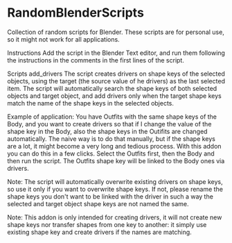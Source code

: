 # RandomBlenderScripts

Collection of random scripts for Blender. These scripts are for personal use, so it might not work for all applications.

Instructions
Add the script in the Blender Text editor, and run them following the instructions in the comments in the first lines of the script.

Scripts
add_drivers
The script creates drivers on shape keys of the selected objects, using the target (the source value of he drivers) as the last selected item. The script will automatically search the shape keys of both selected objects and target object, and add drivers only when the target shape keys match the name of the shape keys in the selected objects.

Example of application: You have Outfits with the same shape keys of the Body, and you want to create drivers so that if I change the value of the shape key in the Body, also the shape keys in the Outifits are changed automatically. The naive way is to do that manually, but if the shape keys are a lot, it might become a very long and tedious process. With this addon you can do this in a few clicks. Select the Outfits first, then the Body and then run the script. The Outfits shape key will be linked to the Body ones via drivers.

Note: The script will automatically overwrite existing drivers on shape keys, so use it only if you want to overwrite shape keys. If not, please rename the shape keys you don't want to be linked with the driver in such a way the selected and target object shape keys are not named the same.

Note: This addon is only intended for creating drivers, it will not create new shape keys nor transfer shapes from one key to another: it simply use existing shape key and create drivers if the names are matching.
